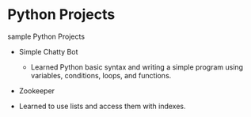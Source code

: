 # Python Projects
 sample Python Projects

* Simple Chatty Bot
	* Learned Python basic syntax and writing a simple program using variables, conditions, loops, and functions.

* Zookeeper
 * Learned to use lists and access them with indexes.

 